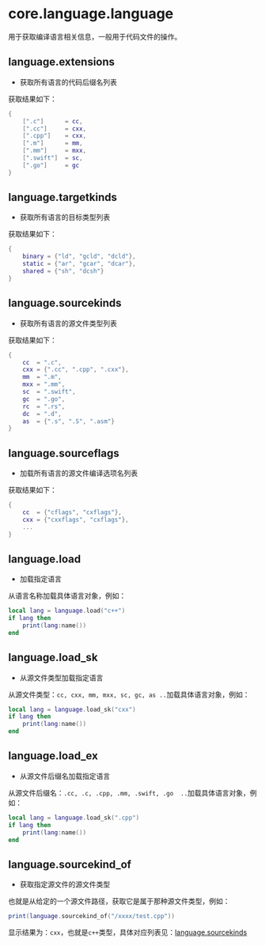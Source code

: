 # core.language.language

用于获取编译语言相关信息，一般用于代码文件的操作。

## language.extensions

- 获取所有语言的代码后缀名列表

获取结果如下：

```lua
{
    [".c"]      = cc,
    [".cc"]     = cxx,
    [".cpp"]    = cxx,
    [".m"]      = mm,
    [".mm"]     = mxx,
    [".swift"]  = sc,
    [".go"]     = gc
}
```

## language.targetkinds

- 获取所有语言的目标类型列表

获取结果如下：

```lua
{
    binary = {"ld", "gcld", "dcld"},
    static = {"ar", "gcar", "dcar"},
    shared = {"sh", "dcsh"}
}
```

## language.sourcekinds

- 获取所有语言的源文件类型列表

获取结果如下：

```lua
{
    cc  = ".c",
    cxx = {".cc", ".cpp", ".cxx"},
    mm  = ".m",
    mxx = ".mm",
    sc  = ".swift",
    gc  = ".go",
    rc  = ".rs",
    dc  = ".d",
    as  = {".s", ".S", ".asm"}
}
```

## language.sourceflags

- 加载所有语言的源文件编译选项名列表

获取结果如下：

```lua
{
    cc  = {"cflags", "cxflags"},
    cxx = {"cxxflags", "cxflags"},
    ...
}
```

## language.load

- 加载指定语言

从语言名称加载具体语言对象，例如：

```lua
local lang = language.load("c++")
if lang then
    print(lang:name())
end
```

## language.load_sk

- 从源文件类型加载指定语言

从源文件类型：`cc, cxx, mm, mxx, sc, gc, as ..`加载具体语言对象，例如：

```lua
local lang = language.load_sk("cxx")
if lang then
    print(lang:name())
end
```

## language.load_ex

- 从源文件后缀名加载指定语言

从源文件后缀名：`.cc, .c, .cpp, .mm, .swift, .go  ..`加载具体语言对象，例如：

```lua
local lang = language.load_sk(".cpp")
if lang then
    print(lang:name())
end
```

## language.sourcekind_of

- 获取指定源文件的源文件类型

也就是从给定的一个源文件路径，获取它是属于那种源文件类型，例如：

```lua
print(language.sourcekind_of("/xxxx/test.cpp"))
```

显示结果为：`cxx`，也就是`c++`类型，具体对应列表见：[language.sourcekinds](#language-sourcekinds)
